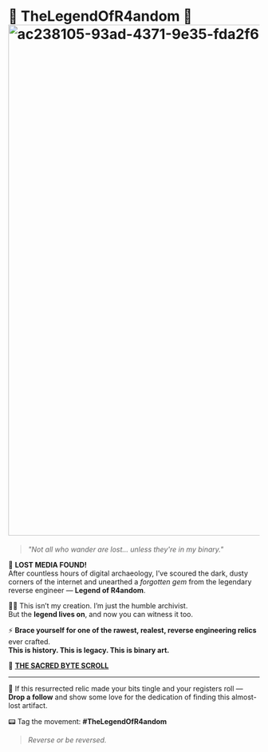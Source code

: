 
# 🌟 TheLegendOfR4andom 🌟  <img width="1024" height="1024" alt="ac238105-93ad-4371-9e35-fda2f66f0484" src="https://github.com/user-attachments/assets/b696b2b9-e4ba-4295-8bc1-c89c0056e808" />

> *"Not all who wander are lost... unless they're in my binary."*  

📜 **LOST MEDIA FOUND!**  
After countless hours of digital archaeology, I’ve scoured the dark, dusty corners of the internet and unearthed a *forgotten gem* from the legendary reverse engineer — **Legend of R4andom**.

🕵️‍♂️ This isn’t my creation. I’m just the humble archivist.  
But the **legend lives on**, and now you can witness it too.

⚡️ **Brace yourself for one of the rawest, realest, reverse engineering relics** ever crafted.  
**This is history. This is legacy. This is binary art.**

🔗 [**THE SACRED BYTE SCROLL**](https://forum.tuts4you.com/files/file/1308-the-legend-of-r4ndom-tutorials/)

---

🙌 If this resurrected relic made your bits tingle and your registers roll —  
**Drop a follow** and show some love for the dedication of finding this almost-lost artifact.

📟 Tag the movement: **#TheLegendOfR4andom**  
> _Reverse or be reversed._
